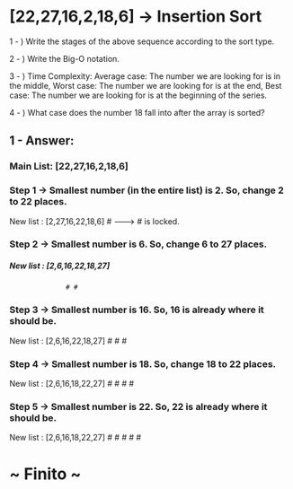 # [22,27,16,2,18,6] -> Insertion Sort

1 - ) Write the stages of the above sequence according to the sort type.

2 - ) Write the Big-O notation.

3 - ) Time Complexity: Average case: The number we are looking for is in the middle, Worst case: The number we are looking for is at the end, Best case: The number we are looking for is at the beginning of the series.

4 - ) What case does the number 18 fall into after the array is sorted? 

## 1 - Answer:

### Main List: [22,27,16,2,18,6]
### Step 1 -> Smallest number (in the entire list) is 2. So, change 2 to 22 places.
New list : [2,27,16,22,18,6]
            #                    ---> # is locked.
### Step 2 -> Smallest number  is 6. So, change 6 to 27 places.
##### New list : [2,6,16,22,18,27] 
                  # #
### Step 3 -> Smallest number  is 16. So, 16 is already where it should be.
New list : [2,6,16,22,18,27]
            # # #
### Step 4 -> Smallest number  is 18. So, change 18 to 22 places.
New list : [2,6,16,18,22,27]
            # # #  #      
### Step 5 -> Smallest number  is 22. So, 22 is already where it should be.
New list : [2,6,16,18,22,27]
            # # #  #  #
# ~ Finito ~
